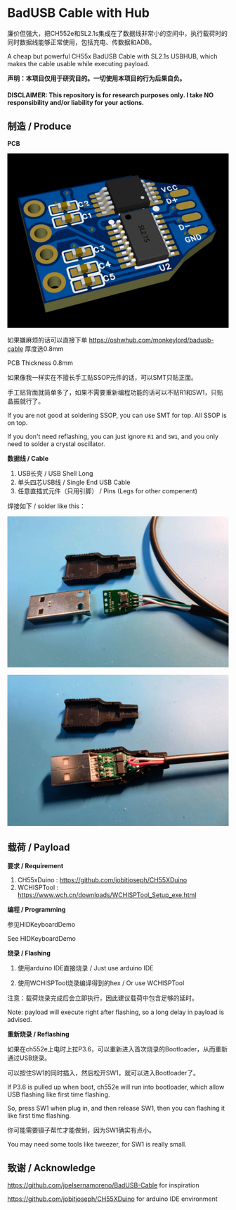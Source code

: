 BadUSB Cable with Hub
===========================

廉价但强大，把CH552e和SL2.1s集成在了数据线非常小的空间中，执行载荷时的同时数据线能够正常使用，包括充电、传数据和ADB。

A cheap but powerful CH55x BadUSB Cable with SL2.1s USBHUB, which makes the cable usable while executing payload.

**声明：本项目仅用于研究目的。一切使用本项目的行为后果自负。**

#### DISCLAIMER: This repository is for research purposes only. I take NO responsibility and/or liability for your actions. 

## 制造 / Produce

**PCB**

![PCB](image/PCB.png)

如果嫌麻烦的话可以直接下单 https://oshwhub.com/monkeylord/badusb-cable  厚度选0.8mm

PCB Thickness 0.8mm

如果像我一样实在不擅长手工贴SSOP元件的话，可以SMT只贴正面。

手工贴背面就简单多了，如果不需要重新编程功能的话可以不贴R1和SW1，只贴晶振就行了。

If you are not good at soldering SSOP, you can use SMT for top. All SSOP is on top.

If you don't need reflashing, you can just ignore `R1` and `SW1`, and you only need to solder a crystal oscillator.

**数据线 / Cable**

1. USB长壳 / USB Shell Long
2. 单头四芯USB线 / Single End USB Cable
3. 任意直插式元件（只用引脚） / Pins (Legs for other compenent)

焊接如下 / solder like this：

![Shell_Step1](image/Shell_Step1.jpg)

![Shell_Step2](image/Shell_Step2.jpg)

## 载荷 / Payload

**要求 / Requirement**

1. CH55xDuino : https://github.com/jobitjoseph/CH55XDuino
2. WCHISPTool : https://www.wch.cn/downloads/WCHISPTool_Setup_exe.html

**编程 / Programming**

参见HIDKeyboardDemo

See HIDKeyboardDemo

**烧录 / Flashing**

1. 使用arduino IDE直接烧录 / Just use arduino IDE

2. 使用WCHISPTool烧录编译得到的hex / Or use WCHISPTool

注意：载荷烧录完成后会立即执行，因此建议载荷中包含足够的延时。

Note: payload will execute right after flashing, so a long delay in payload is advised.

**重新烧录 / Reflashing**

如果在ch552e上电时上拉P3.6，可以重新进入首次烧录的Bootloader，从而重新通过USB烧录。

可以按住SW1的同时插入，然后松开SW1，就可以进入Bootloader了。

If P3.6 is pulled up when boot, ch552e will run into bootloader, which allow USB flashing like first time flashing.

So, press SW1 when plug in, and then release SW1, then you can flashing it like first time flashing.

你可能需要镊子帮忙才能做到，因为SW1确实有点小。

You may need some tools like tweezer, for SW1 is really small.

## 致谢 / Acknowledge

https://github.com/joelsernamoreno/BadUSB-Cable for inspiration

https://github.com/jobitjoseph/CH55XDuino for arduino IDE environment
